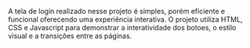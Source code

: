 A tela de login realizado nesse projeto é simples, porém eficiente e funcional oferecendo uma experiência interativa. O projeto utiliza HTML, CSS e Javascript para demonstrar a interatividade dos botoes, o estilo visual e a transições entre as páginas. 
